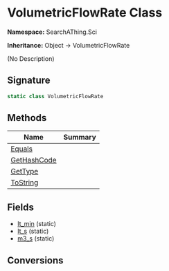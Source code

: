 # VolumetricFlowRate Class
**Namespace:** SearchAThing.Sci

**Inheritance:** Object → VolumetricFlowRate

(No Description)

## Signature
```csharp
static class VolumetricFlowRate
```
## Methods
|**Name**|**Summary**|
|---|---|
|[Equals](VolumetricFlowRate/Equals.md)||
|[GetHashCode](VolumetricFlowRate/GetHashCode.md)||
|[GetType](VolumetricFlowRate/GetType.md)||
|[ToString](VolumetricFlowRate/ToString.md)||
## Fields
- [lt_min](VolumetricFlowRate/lt_min.md) (static)
- [lt_s](VolumetricFlowRate/lt_s.md) (static)
- [m3_s](VolumetricFlowRate/m3_s.md) (static)
## Conversions

